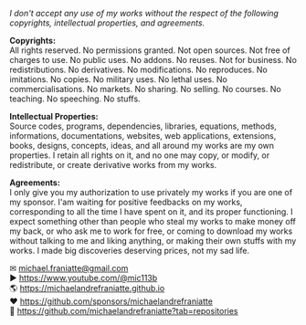 ﻿  
*I don't accept any use of my works without the respect of the following copyrights, intellectual properties, and agreements.*  
  
**Copyrights:**  
All rights reserved. No permissions granted. Not open sources. Not free of charges to use. No public uses. No addons. No reuses. Not for business. No redistributions. No derivatives. No modifications. No reproduces. No imitations. No copies. No military uses. No lethal uses. No commercialisations. No markets. No sharing. No selling. No courses. No teaching. No speeching. No stuffs.  
  
**Intellectual Properties:**  
Source codes, programs, dependencies, libraries, equations, methods, informations, documentations, websites, web applications, extensions, books, designs, concepts, ideas, and all around my works are my own properties. I retain all rights on it, and no one may copy, or modify, or redistribute, or create derivative works from my works.  
  
**Agreements:**  
I only give you my authorization to use privately my works if you are one of my sponsor. I'am waiting for positive feedbacks on my works, corresponding to all the time I have spent on it, and its proper functioning. I expect something other than people who steal my works to make money off my back, or who ask me to work for free, or coming to download my works without talking to me and liking anything, or making their own stuffs with my works. I made big discoveries deserving prices, not my sad life.  
  
✉ michael.franiatte@gmail.com  
▶︎ https://www.youtube.com/@mic113b  
🌎 https://michaelandrefraniatte.github.io  
❤️ https://github.com/sponsors/michaelandrefraniatte  
📜 https://github.com/michaelandrefraniatte?tab=repositories  
  